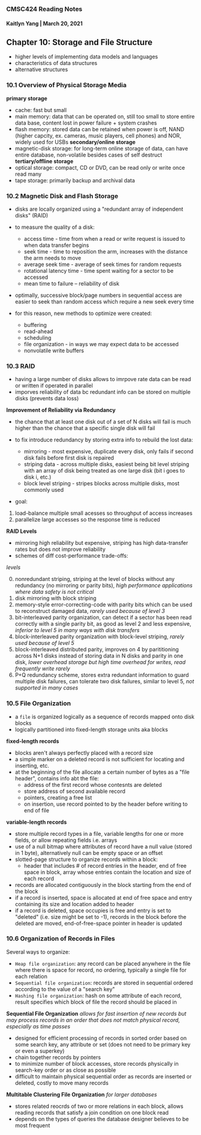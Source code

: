 ### CMSC424 Reading Notes
#### Kaitlyn Yang | March 20, 2021

## Chapter 10: Storage and File Structure

- higher levels of implementing data models and languages
- characteristics of data structures
- alternative structures

### 10.1 Overview of Physical Storage Media

**primary storage**
- cache: fast but small
- main memory: data that can be operated on, still too small to store entire data base, content lost in power failure + system crashes
- flash memory: stored data can be retained when power is off, NAND (higher capcity, ex. cameras, music players, cell phones) and NOR, widely used for USBs
**secondary/online storage**
- magnetic-disk storage: for long-term online storage of data, can have entire database, non-volatile besides cases of self destruct
**tertiary/offline storage**
- optical storage: compact, CD or DVD, can be read only or write once read many
- tape storage: primarily backup and archival data

### 10.2 Magnetic Disk and Flash Storage

- disks are locally organized using a "redundant array of independent disks" (RAID)
- to measure the quality of a disk:
    - access time - time from when a read or write request is issued to when data transfer begins
    - seek time - time to reposition the arm, increases with the distance the arm needs to move
    - average seek time - average of seek times for random requests
    - rotational latency time - time spent waiting for a sector to be accessed
    - mean time to failure – reliability of disk 

- optimally, successive block/page numbers in sequential access are easier to seek than random access which require a new seek every time
- for this reason, new methods to optimize were created:
    - buffering
    - read-ahead
    - scheduling
    - file organization - in ways we may expect data to be accessed
    - nonvolatile write buffers

### 10.3 RAID
- having a large number of disks allows to imrpove rate data can be read or written if operated in parallel
- imporves reliability of data bc redundant info can be stored on multiple disks (prevents data loss)

**Improvement of Reliability via Redundancy**
- the chance that at least one disk out of a set of N disks will fail is much higher than the chance that a specific single disk will fail
- to fix introduce redundancy by storing extra info to rebuild the lost data:
    - mirroring - most expensive, duplicate every disk, only fails if second disk fails before first disk is repaired
    - striping data - across multiple disks, easiest being bit level striping with an array of disk being treated as one large disk (bit i goes to disk i, etc.)
    - block level striping - stripes blocks across multiple disks, most commonly used

- goal:
1. load-balance multiple small acesses so throughput of access increases
2. parallelize large accesses so the response time is reduced

**RAID Levels**
- mirroring high reliability but expensive, striping has high data-transfer rates but does not improve reliability
- schemes of diff cost-performance trade-offs:

*levels*

0. nonredundant striping, striping at the level of blocks without any redundancy (no mirroring or parity bits), *high performance applications where data safety is not critical*
1. disk mirroring with block striping
2. memory-style error-correcting-code with parity bits which can be used to reconstruct damaged data, *rarely used because of level 3*
3. bit-interleaved parity organization, can detect if a sector has been read correctly with a single parity bit, as good as level 2 and less expensive, *inferior to level 5 in many ways with disk transfers*
4. block-interleaved parity organization with block-level striping, *rarely used because of level 5*
5. block-interleaved distributed parity, improves on 4 by parititioning across N+1 disks instead of storing data in N disks and parity in one disk, *lower overhead storage but high time overhead for writes, read frequently write rarely*
6. P+Q redundancy scheme, stores extra redundant information to guard multiple disk failures, can tolerate two disk failures, similar to level 5, *not supported in many cases*


### 10.5 File Organization
- a `file` is organized logically as a sequence of records mapped onto disk blocks
- logically partitioned into fixed-length storage units aka blocks

**fixed-length records**
- blocks aren't always perfectly placed with a record size
- a simple marker on a deleted record is not sufficient for locating and inserting, etc.
- at the beginning of the file allocate a certain number of bytes as a "file header", contains info abt the file: 
    - address of the first record whose contesnts are deleted
    - store address of second available record
    - pointers, creating a free list
    - on insertion, use record pointed to by the header before writing to end of file

**variable-length records**
- store multiple record types in a file, variable lengths for one or more fields, or allow repeating fields i.e. arrays
- use of a null bitmap where attributes of record have a null value (stored in 1 byte), alternatively null can be empty space or an offset
- slotted-page structure to organize records within a block:
    - header that includes # of record entries in the header, end of free space in block, array whose entries contain the location and size of each record
- records are allocated contiguously in the block starting from the end of the block
- if a record is inserted, space is allocated at end of free space and entry containing its size and location added to header
- if a record is deleted, space occupies is free and entry is set to "deleted" (i.e. size might be set to -1), records in the block before the deleted are moved, end-of-free-space pointer in header is updated

### 10.6 Organization of Records in Files
Several ways to organize:
- `Heap file organization`: any record can be placed anywhere in the file where there is space for record, no ordering, typically a single file for each relation
- `Sequential file organization`: records are stored in sequential ordered according to the value of a "search key"
- `Hashing file organization`: hash on some attribute of each record, result specifies which block of file the record should be placed in

**Sequential File Organization**
*allows for fast insertion of new records but may process records in an order that does not match physical record, especially as time passes*
- designed for efficient processing of records in sorted order based on some search key, any attribute or set (does not need to be primary key or even a superkey)
- chain together records by pointers
- to minimize number of block accesses, store records physically in search-key order or as close as possible
- difficult to maintain physical sequential order as records are inserted or deleted, costly to move many records

**Multitable Clustering File Organization**
*for larger databases*
- stores related reocrds of two or more relations in each block, allows reading records that satisfy a join condition on one block read
- depends on the types of queries the database designer believes to be most frequent

